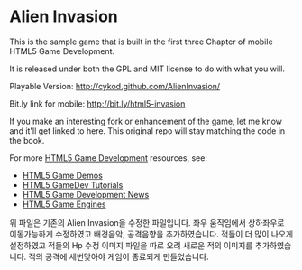 Alien Invasion
==============
This is the sample game that is built in the first three Chapter of
mobile HTML5 Game Development.

It is released under both the GPL and MIT license to do with what you will.

Playable Version: 
http://cykod.github.com/AlienInvasion/

Bit.ly link for mobile: 
http://bit.ly/html5-invasion


If you make an interesting fork or enhancement of the game, let me know and it'll get
linked to here. This original repo will stay matching the code in the book.

For more  [HTML5 Game Development](http://www.html5gamedevelopment.org) resources, see:

* [HTML5 Game Demos](http://www.html5gamedevelopment.org/html5-demos)
* [HTML5 GameDev Tutorials](http://www.html5gamedevelopment.org/html5-game-tutorials)
* [HTML5 Game Development News](http://www.html5gamedevelopment.org/html5-news)
* [HTML5 Game Engines](http://www.html5gamedevelopment.org/html5-engines)

위 파일은 기존의  Alien Invasion을 수정한 파일입니다. 
좌우 움직임에서 상하좌우로 이동가능하게 수정하였고 배경음악, 공격음향을 추가하였습니다. 
적들이 더 많이 나오게 설정하였고 적들의 Hp 수정 이미지 파일을 따로 오려 새로운 적의 이미지를 추가하였습니다. 
적의 공격에 세번맞아야 게임이 종료되게 만들었습니다. 

